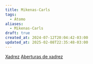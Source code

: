 ```yaml
---
title: Mikenas-Carls
tags:
  - Átomo
aliases:
  - Mikenas-Carls
draft: true
created_at: 2024-07-12T20:04:42-03:00
updated_at: 2025-02-08T22:35:48-03:00
---
```



[Xadrez](../../../08/06/atomo/Xadrez.md)
[Aberturas de xadrez](../../26/atomo/Xadrez_Aberturas.md)